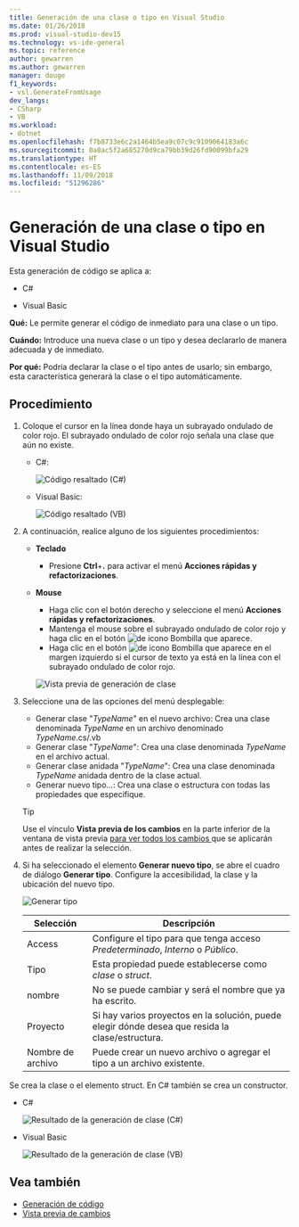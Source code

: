 ```yaml
---
title: Generación de una clase o tipo en Visual Studio
ms.date: 01/26/2018
ms.prod: visual-studio-dev15
ms.technology: vs-ide-general
ms.topic: reference
author: gewarren
ms.author: gewarren
manager: douge
f1_keywords:
- vsl.GenerateFromUsage
dev_langs:
- CSharp
- VB
ms.workload:
- dotnet
ms.openlocfilehash: f7b8733e6c2a1464b5ea9c07c9c9109064183a6c
ms.sourcegitcommit: 0a8ac5f2a685270d9ca79bb39d26fd90099bfa29
ms.translationtype: HT
ms.contentlocale: es-ES
ms.lasthandoff: 11/09/2018
ms.locfileid: "51296286"
---
```

# <a name="generate-a-class-or-type-in-visual-studio"></a>Generación de una clase o tipo en Visual Studio

Esta generación de código se aplica a:

- C#

- Visual Basic

**Qué:** Le permite generar el código de inmediato para una clase o un tipo.

**Cuándo:** Introduce una nueva clase o un tipo y desea declararlo de manera adecuada y de inmediato.

**Por qué:** Podría declarar la clase o el tipo antes de usarlo; sin embargo, esta característica generará la clase o el tipo automáticamente.

## <a name="how-to"></a>Procedimiento

1. Coloque el cursor en la línea donde haya un subrayado ondulado de color rojo. El subrayado ondulado de color rojo señala una clase que aún no existe.

   - C#:

       ![Código resaltado (C#)](media/class-highlight-cs.png)

   - Visual Basic:

       ![Código resaltado (VB)](media/class-highlight-vb.png)

2. A continuación, realice alguno de los siguientes procedimientos:

   - **Teclado**
      - Presione **Ctrl**+**.** para activar el menú **Acciones rápidas y refactorizaciones**.
   - **Mouse**
      - Haga clic con el botón derecho y seleccione el menú **Acciones rápidas y refactorizaciones**.
      - Mantenga el mouse sobre el subrayado ondulado de color rojo y haga clic en el botón ![de icono Bombilla](media/bulb-cs.png) que aparece.
      - Haga clic en el botón ![de icono Bombilla](media/bulb-cs.png) que aparece en el margen izquierdo si el cursor de texto ya está en la línea con el subrayado ondulado de color rojo.

      ![Vista previa de generación de clase](media/class-preview-cs.png)

3. Seleccione una de las opciones del menú desplegable:

   - Generar clase "*TypeName*" en el nuevo archivo: Crea una clase denominada *TypeName* en un archivo denominado *TypeName*.cs/.vb
   - Generar clase "*TypeName*": Crea una clase denominada *TypeName* en el archivo actual.
   - Generar clase anidada "*TypeName*": Crea una clase denominada *TypeName* anidada dentro de la clase actual.
   - Generar nuevo tipo...: Crea una clase o estructura con todas las propiedades que especifique.

   > [!TIP]
   > Use el vínculo **Vista previa de los cambios** en la parte inferior de la ventana de vista previa [para ver todos los cambios ](../../ide/preview-changes.md) que se aplicarán antes de realizar la selección.

4. Si ha seleccionado el elemento **Generar nuevo tipo**, se abre el cuadro de diálogo **Generar tipo**. Configure la accesibilidad, la clase y la ubicación del nuevo tipo.

   ![Generar tipo](media/class-newtype-cs.png)

   Selección | Descripción
   --- | ---
   Access | Configure el tipo para que tenga acceso *Predeterminado*, *Interno* o *Público*.
   Tipo | Esta propiedad puede establecerse como *clase* o *struct*.
   nombre | No se puede cambiar y será el nombre que ya ha escrito.
   Proyecto | Si hay varios proyectos en la solución, puede elegir dónde desea que resida la clase/estructura.
   Nombre de archivo | Puede crear un nuevo archivo o agregar el tipo a un archivo existente.

Se crea la clase o el elemento struct. En C# también se crea un constructor.

- C#

   ![Resultado de la generación de clase (C#)](media/class-result-cs.png)

- Visual Basic

   ![Resultado de la generación de clase (VB)](media/class-result-vb.png)

## <a name="see-also"></a>Vea también

- [Generación de código](../code-generation-in-visual-studio.md)
- [Vista previa de cambios](../../ide/preview-changes.md)
